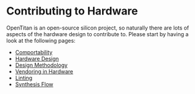 # Contributing to Hardware

OpenTitan is an open-source silicon project, so naturally there are lots of aspects of the hardware design to contribute to.
Please start by having a look at the following pages:
- [Comportability](./comportability/README.md)
- [Hardware Design](./design.md)
- [Design Methodology](./methodology.md)
- [Vendoring in Hardware](./vendor.md)
- [Linting](../../../hw/lint/README.md)
- [Synthesis Flow](../../../hw/syn/README.md)
